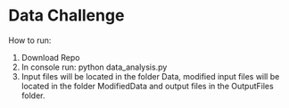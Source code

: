 Data Challenge
=======

How to run:

  1. Download Repo
  2. In console run: python data_analysis.py
  3. Input files will be located in the folder Data, modified input files will be located in the folder ModifiedData and output files in the OutputFiles folder.
